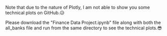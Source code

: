 Note that due to the nature of Plotly, I am not able to show you some technical plots on GitHub.😥

Please download the "Finance Data Project.ipynb" file along with both the all_banks file and run from the same directory to see the technical plots.😎
